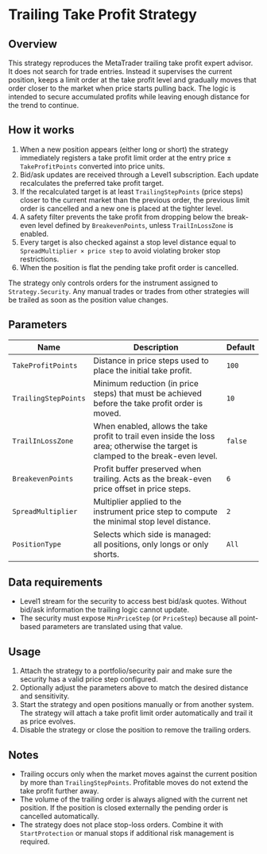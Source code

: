# Trailing Take Profit Strategy

## Overview
This strategy reproduces the MetaTrader trailing take profit expert advisor. It does not search for trade entries. Instead it supervises the current position, keeps a limit order at the take profit level and gradually moves that order closer to the market when price starts pulling back. The logic is intended to secure accumulated profits while leaving enough distance for the trend to continue.

## How it works
1. When a new position appears (either long or short) the strategy immediately registers a take profit limit order at the entry price ± `TakeProfitPoints` converted into price units.
2. Bid/ask updates are received through a Level1 subscription. Each update recalculates the preferred take profit target.
3. If the recalculated target is at least `TrailingStepPoints` (price steps) closer to the current market than the previous order, the previous limit order is cancelled and a new one is placed at the tighter level.
4. A safety filter prevents the take profit from dropping below the break-even level defined by `BreakevenPoints`, unless `TrailInLossZone` is enabled.
5. Every target is also checked against a stop level distance equal to `SpreadMultiplier × price step` to avoid violating broker stop restrictions.
6. When the position is flat the pending take profit order is cancelled.

The strategy only controls orders for the instrument assigned to `Strategy.Security`. Any manual trades or trades from other strategies will be trailed as soon as the position value changes.

## Parameters
| Name | Description | Default |
| --- | --- | --- |
| `TakeProfitPoints` | Distance in price steps used to place the initial take profit. | `100` |
| `TrailingStepPoints` | Minimum reduction (in price steps) that must be achieved before the take profit order is moved. | `10` |
| `TrailInLossZone` | When enabled, allows the take profit to trail even inside the loss area; otherwise the target is clamped to the break-even level. | `false` |
| `BreakevenPoints` | Profit buffer preserved when trailing. Acts as the break-even price offset in price steps. | `6` |
| `SpreadMultiplier` | Multiplier applied to the instrument price step to compute the minimal stop level distance. | `2` |
| `PositionType` | Selects which side is managed: all positions, only longs or only shorts. | `All` |

## Data requirements
* Level1 stream for the security to access best bid/ask quotes. Without bid/ask information the trailing logic cannot update.
* The security must expose `MinPriceStep` (or `PriceStep`) because all point-based parameters are translated using that value.

## Usage
1. Attach the strategy to a portfolio/security pair and make sure the security has a valid price step configured.
2. Optionally adjust the parameters above to match the desired distance and sensitivity.
3. Start the strategy and open positions manually or from another system. The strategy will attach a take profit limit order automatically and trail it as price evolves.
4. Disable the strategy or close the position to remove the trailing orders.

## Notes
* Trailing occurs only when the market moves against the current position by more than `TrailingStepPoints`. Profitable moves do not extend the take profit further away.
* The volume of the trailing order is always aligned with the current net position. If the position is closed externally the pending order is cancelled automatically.
* The strategy does not place stop-loss orders. Combine it with `StartProtection` or manual stops if additional risk management is required.
